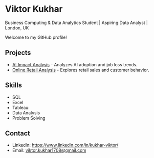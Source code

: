# Viktor Kukhar
Business Computing & Data Analytics Student | Aspiring Data Analyst | London, UK

Welcome to my GitHub profile!

## Projects
- [AI Impact Analysis](https://github.com/Viktor-Kukhar/ai-impact-analysis) - Analyzes AI adoption and job loss trends.
- [Online Retail Analysis](https://github.com/Viktor-Kukhar/online-retail-analysis) - Explores retail sales and customer behavior.

## Skills
- SQL
- Excel
- Tableau
- Data Analysis
- Problem Solving

## Contact
- LinkedIn: https://www.linkedin.com/in/kukhar-viktor/
- Email: viktor.kukhar1708@gmail.com

